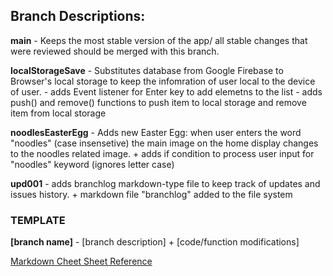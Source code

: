 ## Branch Descriptions:

**main** - Keeps the most stable version of the app/
        all stable changes that were reviewed should be merged with this branch.

**localStorageSave** - Substitutes database from Google Firebase to Browser's local storage to keep the infomration of user local to the device of user.
                - adds Event listener for Enter key to add elemetns to the list
                - adds push() and remove() functions to push item to local storage and remove item from local storage


**noodlesEasterEgg** - Adds new Easter Egg: when user enters the word "noodles" (case insensetive) the main image on the home display changes to the noodles related image.
                + adds if condition to process user input for "noodles" keyword (ignores letter case)

**upd001** - adds branchlog markdown-type file to keep track of updates and issues history.
                + markdown file "branchlog" added to the file system

### TEMPLATE
**[branch name]** - [branch description]
                + [code/function modifications]

[Markdown Cheet Sheet Reference](https://www.markdownguide.org/cheat-sheet/)
